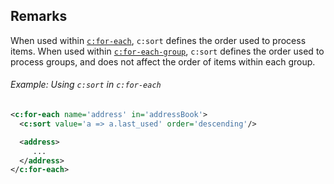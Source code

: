 
## Remarks

When used within [`c:for-each`](for-each.html), `c:sort` defines the order used to process items. When used within [`c:for-each-group`](for-each-group.html), `c:sort` defines the order used to process groups, and does not affect the order of items within each group.

<div class="note eg" markdown="1">

###### Example: Using `c:sort` in `c:for-each`
```xml
<c:for-each name='address' in='addressBook'>
  <c:sort value='a => a.last_used' order='descending'/>

  <address>
     ...
  </address>
</c:for-each>
```

</div>
